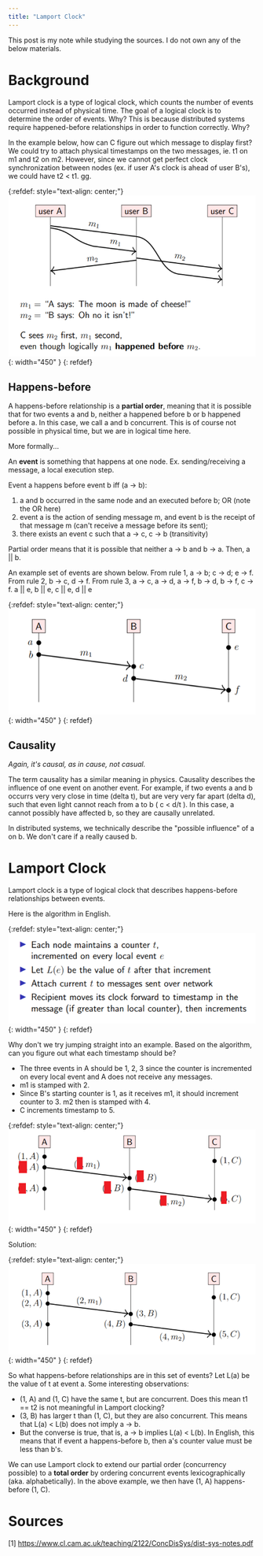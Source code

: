 ```yaml
---
title: "Lamport Clock" 
---
```


This post is my note while studying the sources. I do not own any of the below materials.

# Background

Lamport clock is a type of logical clock, which counts the number of events occurred instead of physical time. 
The goal of a logical clock is to determine the order of events. Why? This is because distributed systems require 
happened-before relationships in order to function correctly. Why? 

In the example below, how can C figure out which message to display first? 
We could try to attach physical timestamps on the two messages, ie. t1 on m1
and t2 on m2. However, since we cannot get perfect clock synchronization between
nodes (ex. if user A's clock is ahead of user B's), we could have t2 < t1. gg.

{:refdef: style="text-align: center;"}
![](/assets/images/posts/lamport_clock/ordering.png){: width="450" }
{: refdef}

## Happens-before

A happens-before relationship is a **partial order**, meaning that it is possible that for two events a and b, 
neither a happened before b or b happened before a. In this case, we call a and b concurrent. This is of course not
possible in physical time, but we are in logical time here. 


More formally...

An **event** is something that happens at one node. Ex. sending/receiving a message, a local execution step. 

Event a happens before event b iff (a -> b):
1. a and b occurred in the same node and an executed before b; OR (note the OR here)
2. event a is the action of sending message m, and event b is the receipt of that message m (can't receive a message before its sent);
3. there exists an event c such that a -> c, c -> b (transitivity)

Partial order means that it is possible that neither a -> b and b -> a. Then, a \|\| b.

An example set of events are shown below. From rule 1, a -> b; c -> d; e -> f.
From rule 2, b -> c, d -> f. From rule 3, a -> c, a -> d, a -> f, b -> d, b -> f,
c -> f. a || e, b || e, c || e, d || e


{:refdef: style="text-align: center;"}
![](/assets/images/posts/lamport_clock/happen-before.png){: width="450" }
{: refdef}

## Causality
*Again, it's causal, as in cause, not casual.*

The term causality has a similar meaning in physics. Causality describes the influence of one
event on another event. For example, if two events a and b occurrs very very close in time 
(delta t), but are very very far apart (delta d), such that even light cannot reach from a
to b ( c < d/t ). In this case, a cannot possibly have affected b, so they are causally unrelated.

In distributed systems, we technically describe the "possible influence" of a on b. We don't
care if a really caused b. 

# Lamport Clock
Lamport clock is a type of logical clock that describes happens-before relationships 
between events.

Here is the algorithm in English. 

{:refdef: style="text-align: center;"}
![](/assets/images/posts/lamport_clock/lamport_algo.png){: width="450" }
{: refdef}

Why don't we try jumping straight into an example. Based on the algorithm, can you
figure out what each timestamp should be? 
- The three events in A should be 1, 2, 3 since the counter is incremented on every 
local event and A does not receive any messages.
- m1 is stamped with 2. 
- Since B's starting counter is 1, as it receives m1, it should increment counter to 3.
m2 then is stamped with 4. 
- C increments timestamp to 5. 

{:refdef: style="text-align: center;"}
![](/assets/images/posts/lamport_clock/lamport_ex_q.png){: width="450" }
{: refdef}

Solution: 

{:refdef: style="text-align: center;"}
![](/assets/images/posts/lamport_clock/lamport_ex.png){: width="450" }
{: refdef}

So what happens-before relationships are in this set of events? Let L(a) be the value of t at 
event a. 
Some interesting observations:
- (1, A) and (1, C) have the same t, but are concurrent. Does this mean t1 == t2
is not meaningful in Lamport clocking? 
- (3, B) has larger t than (1, C), but they are also concurrent. This means that
L(a) < L(b) does not imply a -> b.
- But the converse is true, that is, a -> b implies L(a) < L(b). In English, this means
that if event a happens-before b, then a's counter value must be less than b's.

We can use Lamport clock to extend our partial order (concurrency possible) to a **total order**
by ordering concurrent events lexicographically (aka. alphabetically). In the above example, 
we then have (1, A) happens-before (1, C).

# Sources
[1] https://www.cl.cam.ac.uk/teaching/2122/ConcDisSys/dist-sys-notes.pdf
